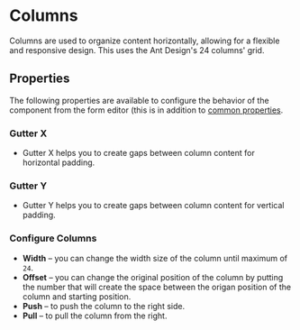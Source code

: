 # Columns

Columns are used to organize content horizontally, allowing for a flexible and responsive design. This uses the Ant Design's 24 columns' grid.

[//]: # (<iframe width="100%" height="500" src="https://pd-docs-adminportal-test.shesha.dev/shesha/forms-designer/?id=747834b4-9ef8-4088-a951-e976776b19ec" title="Columns Component" ></iframe>)

## Properties

The following properties are available to configure the behavior of the component from the form editor (this is in addition to [common properties](/docs/front-end-basics/form-components/common-component-properties.md).

### Gutter X

- Gutter X helps you to create gaps between column content for horizontal padding.

### Gutter Y

- Gutter Y helps you to create gaps between column content for vertical padding.

### Configure Columns

- **Width** – you can change the width size of the column until maximum of `24`.
- **Offset** – you can change the original position of the column by putting the number that will create the space between the origan position of the column and starting position.
- **Push** – to push the column to the right side.
- **Pull** – to pull the column from the right.
